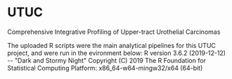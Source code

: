 # UTUC
Comprehensive Integrative Profiling of Upper-tract Urothelial Carcinomas

The uploaded R scripts were the main analytical pipelines for this UTUC project, and were run in the evironment below:
R version 3.6.2 (2019-12-12) -- "Dark and Stormy Night"
Copyright (C) 2019 The R Foundation for Statistical Computing
Platform: x86_64-w64-mingw32/x64 (64-bit)
